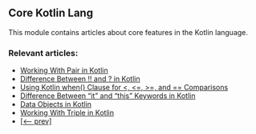 ## Core Kotlin Lang

This module contains articles about core features in the Kotlin language.

### Relevant articles:
- [Working With Pair in Kotlin](https://www.baeldung.com/kotlin/pair-class)
- [Difference Between !! and ? in Kotlin](https://www.baeldung.com/kotlin/nullability-operators-difference)
- [Using Kotlin when() Clause for <, <=, >=, and == Comparisons](https://www.baeldung.com/kotlin/when-clause-comparisons)
- [Difference Between “it” and “this” Keywords in Kotlin](https://www.baeldung.com/kotlin/it-vs-this-keywords)
- [Data Objects in Kotlin](https://www.baeldung.com/kotlin/data-object-basics)
- [Working With Triple in Kotlin](https://www.baeldung.com/kotlin/triple-type)
- [[<-- prev]](/core-kotlin-modules/core-kotlin-lang-3)
